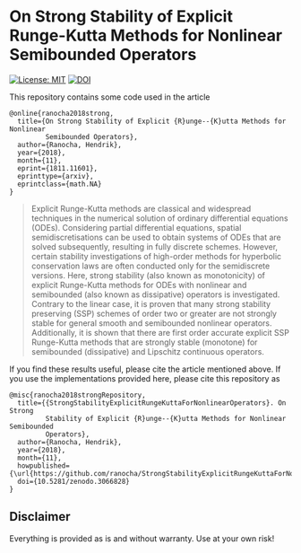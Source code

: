 # On Strong Stability of Explicit Runge-Kutta Methods for Nonlinear Semibounded Operators

[![License: MIT](https://img.shields.io/badge/License-MIT-success.svg)](https://opensource.org/licenses/MIT)
[![DOI](https://zenodo.org/badge/DOI/10.5281/zenodo.3066828.svg)](https://doi.org/10.5281/zenodo.3066828)


This repository contains some code used in the article
```
@online{ranocha2018strong,
  title={On Strong Stability of Explicit {R}unge--{K}utta Methods for Nonlinear
         Semibounded Operators},
  author={Ranocha, Hendrik},
  year={2018},
  month={11},
  eprint={1811.11601},
  eprinttype={arxiv},
  eprintclass={math.NA}
}
```
> Explicit Runge-Kutta methods are classical and widespread techniques in the numerical
solution of ordinary differential equations (ODEs). Considering partial differential
equations, spatial semidiscretisations can be used to obtain systems of ODEs that are
solved subsequently, resulting in fully discrete schemes. However, certain stability
investigations of high-order methods for hyperbolic conservation laws are often conducted
only for the semidiscrete versions.
Here, strong stability (also known as monotonicity) of explicit Runge-Kutta methods
for ODEs with nonlinear and semibounded (also known as dissipative) operators is
investigated. Contrary to the linear case, it is proven that many strong stability
preserving (SSP) schemes of order two or greater are not strongly stable for general
smooth and semibounded nonlinear operators. Additionally, it is shown that there
are first order accurate explicit SSP Runge-Kutta methods that are strongly stable
(monotone) for semibounded (dissipative) and Lipschitz continuous operators.

If you find these results useful, please cite the article mentioned above. If you
use the implementations provided here, please cite this repository as
```
@misc{ranocha2018strongRepository,
  title={{StrongStabilityExplicitRungeKuttaForNonlinearOperators}. On Strong
         Stability of Explicit {R}unge--{K}utta Methods for Nonlinear Semibounded
         Operators},
  author={Ranocha, Hendrik},
  year={2018},
  month={11},
  howpublished={\url{https://github.com/ranocha/StrongStabilityExplicitRungeKuttaForNonlinearOperators}},
  doi={10.5281/zenodo.3066828}
}
```


## Disclaimer

Everything is provided as is and without warranty. Use at your own risk!
